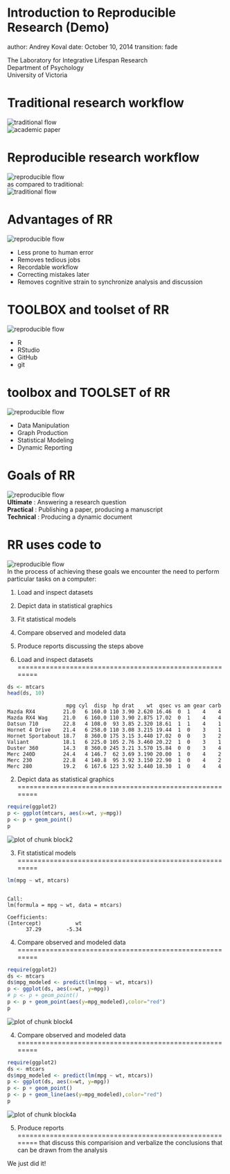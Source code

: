 <style type="text/css">
.small-code pre code {
   font-size: 1.1em;
}
</style>


Introduction to Reproducible Research (Demo)
========================================================
author: Andrey Koval
date: October 10, 2014
transition: fade

The Laboratory for Integrative Lifespan Research   
Department of Psychology  
University of Victoria  


Traditional research workflow
========================================================
![traditional flow](images/2014-10-10/traditional-flow.png)  
![academic paper](images/2014-10-10/academic-paper.png)  


Reproducible research workflow
========================================================
![reproducible flow](images/2014-10-10/reproducible-flow.png)    
as compared to traditional:  
![traditional flow](images/2014-10-10/traditional-flow.png)  


Advantages of RR
========================================================
![reproducible flow](images/2014-10-10/reproducible-flow.png)    

- Less prone to human error  
- Removes tedious jobs  
- Recordable workflow  
- Correcting mistakes later  
- Removes cognitive strain to synchronize analysis and discussion  

TOOLBOX and toolset of RR
========================================================
![reproducible flow](images/2014-10-10/reproducible-flow.png)  
 - R
 - RStudio
 - GitHub
 - git
 
 toolbox and TOOLSET of RR
========================================================
![reproducible flow](images/2014-10-10/reproducible-flow.png)  
 - Data Manipulation  
 - Graph Production  
 - Statistical Modeling  
 - Dynamic Reporting  


Goals of RR
========================================================
![reproducible flow](images/2014-10-10/reproducible-flow.png)    
**Ultimate** : Answering a research question  
**Practical** : Publishing a paper, producing a manuscript  
**Technical** : Producing a dynamic document   


RR uses code to
========================================================
![reproducible flow](images/2014-10-10/reproducible-flow.png)  
In the process of achieving these goals we encounter the need to perform particular tasks on a computer:

1. Load and inspect datasets  
2. Depict data in statistical graphics  
3. Fit statistical models  
4. Compare observed and modeled data  
5. Produce reports discussing the steps above  

1. Load and inspect datasets
========================================================

```r
ds <- mtcars
head(ds, 10)
```

```
                   mpg cyl  disp  hp drat    wt  qsec vs am gear carb
Mazda RX4         21.0   6 160.0 110 3.90 2.620 16.46  0  1    4    4
Mazda RX4 Wag     21.0   6 160.0 110 3.90 2.875 17.02  0  1    4    4
Datsun 710        22.8   4 108.0  93 3.85 2.320 18.61  1  1    4    1
Hornet 4 Drive    21.4   6 258.0 110 3.08 3.215 19.44  1  0    3    1
Hornet Sportabout 18.7   8 360.0 175 3.15 3.440 17.02  0  0    3    2
Valiant           18.1   6 225.0 105 2.76 3.460 20.22  1  0    3    1
Duster 360        14.3   8 360.0 245 3.21 3.570 15.84  0  0    3    4
Merc 240D         24.4   4 146.7  62 3.69 3.190 20.00  1  0    4    2
Merc 230          22.8   4 140.8  95 3.92 3.150 22.90  1  0    4    2
Merc 280          19.2   6 167.6 123 3.92 3.440 18.30  1  0    4    4
```

2) Depict data as statistical graphics
========================================================

```r
require(ggplot2)
p <- ggplot(mtcars, aes(x=wt, y=mpg)) 
p <- p + geom_point()
p
```

![plot of chunk block2](2014-10-10-Intro-to-RR-Demo-figure/block2.png) 

3) Fit statistical models
========================================================

```r
lm(mpg ~ wt, mtcars)
```

```

Call:
lm(formula = mpg ~ wt, data = mtcars)

Coefficients:
(Intercept)           wt  
      37.29        -5.34  
```

4) Compare observed and modeled data
========================================================

```r
require(ggplot2)
ds <- mtcars
ds$mpg_modeled <- predict(lm(mpg ~ wt, mtcars))
p <- ggplot(ds, aes(x=wt, y=mpg)) 
# p <- p + geom_point() 
p <- p + geom_point(aes(y=mpg_modeled),color="red")
p
```

![plot of chunk block4](2014-10-10-Intro-to-RR-Demo-figure/block4.png) 

4) Compare observed and modeled data
========================================================

```r
require(ggplot2)
ds <- mtcars
ds$mpg_modeled <- predict(lm(mpg ~ wt, mtcars))
p <- ggplot(ds, aes(x=wt, y=mpg)) 
p <- p + geom_point() 
p <- p + geom_line(aes(y=mpg_modeled),color="red")
p
```

![plot of chunk block4a](2014-10-10-Intro-to-RR-Demo-figure/block4a.png) 



5) Produce reports 
========================================================
that discuss this comparision and verbalize the conclusions that can be drawn from the analysis

We just did it!
 

